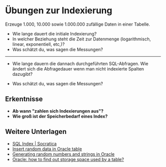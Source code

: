 # Übungen zur Indexierung

Erzeuge 1.000, 10.000 sowie 1.000.000 zufällige Daten in einer Tabelle.

 - Wie lange dauert die initiale Indexierung?
 - In welcher Beziehung steht die Zeit zur Datenmenge (logarithmisch, linear, exponentiell, etc,)?
  - Was schätzt du, was sagen die Messungen?
<hr>

  - Wie lange dauern die dannach durchgeführten SQL-Abfragen. Wie ändert sich die Abfragedauer wenn man nicht indexierte Spalten dazugibt?

- Was schätzt du, was sagen die Messungen?

## Erkentnisse

 - **Ab wann "zahlen sich Indexierungen aus"?**
 - **Wie groß ist der Speicherbedarf eines Index?**


 ## Weitere Unterlagen

  - [SQL Index | Socratica](https://www.youtube.com/watch?v=fsG1XaZEa78)
  - [Insert random data in Oracle table](https://stackoverflow.com/a/33860584/17996814)
  - [Generating random numbers and strings in Oracle](https://www.databasejournal.com/oracle/generating-random-numbers-and-strings-in-oracle/)
  - [Oracle: how to find out storage space used by a table?](https://serverfault.com/a/132625/505064)
